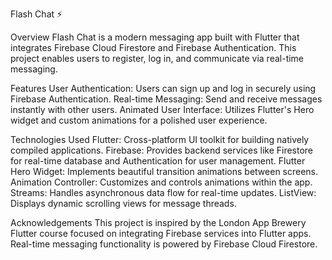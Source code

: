Flash Chat ⚡️

Overview
Flash Chat is a modern messaging app built with Flutter that integrates Firebase Cloud Firestore and Firebase Authentication. This project enables users to register, log in, and communicate via real-time messaging.

Features
User Authentication: Users can sign up and log in securely using Firebase Authentication.
Real-time Messaging: Send and receive messages instantly with other users.
Animated User Interface: Utilizes Flutter's Hero widget and custom animations for a polished user experience.

Technologies Used
Flutter: Cross-platform UI toolkit for building natively compiled applications.
Firebase: Provides backend services like Firestore for real-time database and Authentication for user management.
Flutter Hero Widget: Implements beautiful transition animations between screens.
Animation Controller: Customizes and controls animations within the app.
Streams: Handles asynchronous data flow for real-time updates.
ListView: Displays dynamic scrolling views for message threads.

Acknowledgements
This project is inspired by the London App Brewery Flutter course focused on integrating Firebase services into Flutter apps.
Real-time messaging functionality is powered by Firebase Cloud Firestore.

